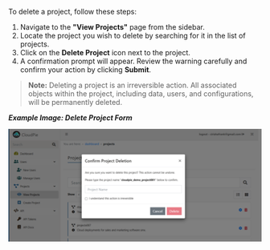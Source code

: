 To delete a project, follow these steps:

1. Navigate to the **"View Projects"** page from the sidebar.
2. Locate the project you wish to delete by searching for it in the list of projects.
3. Click on the **Delete Project** icon next to the project.
4. A confirmation prompt will appear. Review the warning carefully and confirm your action by clicking **Submit**.

> **Note:** Deleting a project is an irreversible action. All associated objects within the project, including data, users, and configurations, will be permanently deleted.

***Example Image: Delete Project Form***

![Screenshot of Delete Project Confirmation](images/delete_project.png)
